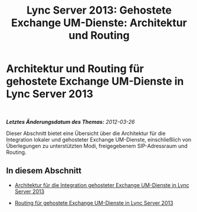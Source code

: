 ﻿---
title: 'Lync Server 2013: Gehostete Exchange UM-Dienste: Architektur und Routing'
TOCTitle: 'Gehostete Exchange UM-Dienste: Architektur und Routing'
ms:assetid: 4ea4a2ce-01d9-4209-bf8e-98fa9027fb7a
ms:mtpsurl: https://technet.microsoft.com/de-de/library/Gg398318(v=OCS.15)
ms:contentKeyID: 49293964
ms.date: 05/19/2016
mtps_version: v=OCS.15
ms.translationtype: HT
---

# Architektur und Routing für gehostete Exchange UM-Dienste in Lync Server 2013

 

_**Letztes Änderungsdatum des Themas:** 2012-03-26_

Dieser Abschnitt bietet eine Übersicht über die Architektur für die Integration lokaler und gehosteter Exchange UM-Dienste, einschließlich von Überlegungen zu unterstützten Modi, freigegebenem SIP-Adressraum und Routing.

## In diesem Abschnitt

  - [Architektur für die Integration gehosteter Exchange UM-Dienste in Lync Server 2013](lync-server-2013-hosted-exchange-um-integration-architecture.md)

  - [Routing für gehostete Exchange UM-Dienste in Lync Server 2013](lync-server-2013-hosted-exchange-um-routing.md)

